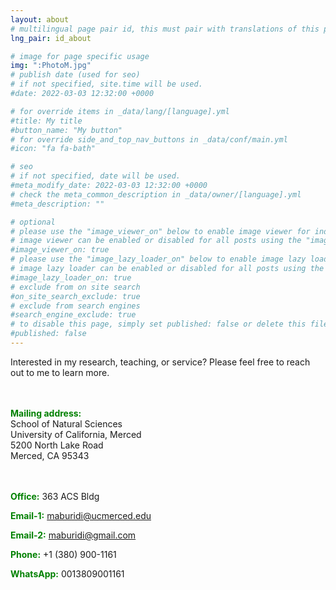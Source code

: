 ```yaml
---
layout: about
# multilingual page pair id, this must pair with translations of this page. (This name must be unique)
lng_pair: id_about

# image for page specific usage
img: ":PhotoM.jpg"
# publish date (used for seo)
# if not specified, site.time will be used.
#date: 2022-03-03 12:32:00 +0000

# for override items in _data/lang/[language].yml
#title: My title
#button_name: "My button"
# for override side_and_top_nav_buttons in _data/conf/main.yml
#icon: "fa fa-bath"

# seo
# if not specified, date will be used.
#meta_modify_date: 2022-03-03 12:32:00 +0000
# check the meta_common_description in _data/owner/[language].yml
#meta_description: ""

# optional
# please use the "image_viewer_on" below to enable image viewer for individual pages or posts (_posts/ or [language]/_posts folders).
# image viewer can be enabled or disabled for all posts using the "image_viewer_posts: true" setting in _data/conf/main.yml.
#image_viewer_on: true
# please use the "image_lazy_loader_on" below to enable image lazy loader for individual pages or posts (_posts/ or [language]/_posts folders).
# image lazy loader can be enabled or disabled for all posts using the "image_lazy_loader_posts: true" setting in _data/conf/main.yml.
#image_lazy_loader_on: true
# exclude from on site search
#on_site_search_exclude: true
# exclude from search engines
#search_engine_exclude: true
# to disable this page, simply set published: false or delete this file
#published: false
---
```


Interested in my research, teaching, or service?  Please feel free to reach out to me to learn more.

<div style="height: 20px;"></div>

<p><strong style="color: green;">Mailing address:</strong> <br>
School of Natural Sciences<br>
University of California, Merced<br>
5200 North Lake Road<br>
Merced, CA 95343</p>

<div style="height: 20px;"></div>

<div>
  <p><strong style="color: green;">Office:</strong> 363 ACS Bldg</p>
  <p><strong style="color: green;">Email-1:</strong> <a href="mailto:maburidi@ucmerced.edu">maburidi@ucmerced.edu</a></p>
  <p><strong style="color: green;">Email-2:</strong> <a href="mailto:maburidi@gmail.com">maburidi@gmail.com</a></p>  
  <p><strong style="color: green;">Phone:</strong> +1 (380) 900-1161</p> 
  <p><strong style="color: green;">WhatsApp:</strong> 0013809001161</p> 

</div>
